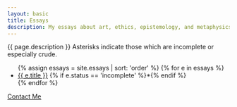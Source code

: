 ```yaml
---
layout: basic
title: Essays
description: My essays about art, ethics, epistemology, and metaphysics.
---
```

{{ page.description }}  Asterisks indicate those which are incomplete or especially crude.

<ul class="essay-list">
{% assign essays = site.essays | sort: 'order' %}
{% for e in essays %}
  <li>
      <a href="{{ e.url }}">{{ e.title }}</a>
      {% if e.status == 'incomplete' %}*{% endif %}
  </li>
{% endfor %}
</ul>

<footer>
  <a href="mailto:wei.ge.thoughts@gmail.com">Contact Me</a>
</footer>
